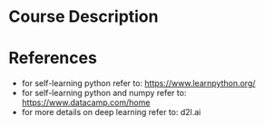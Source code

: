 # Course Description
# References
- for self-learning python refer to: https://www.learnpython.org/
- for self-learning python and numpy refer to: https://www.datacamp.com/home
- for more details on deep learning refer to: d2l.ai 
